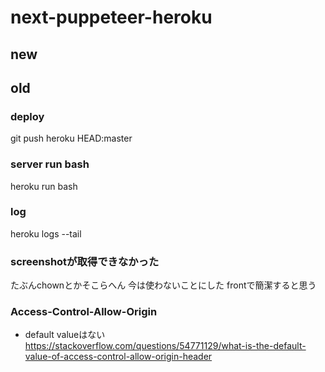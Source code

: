 # next-puppeteer-heroku

## new



## old

### deploy
git push heroku HEAD:master

### server run bash
heroku run bash

### log
heroku logs --tail

### screenshotが取得できなかった
たぶんchownとかそこらへん
今は使わないことにした
frontで簡潔すると思う

### Access-Control-Allow-Origin
- default valueはない
https://stackoverflow.com/questions/54771129/what-is-the-default-value-of-access-control-allow-origin-header